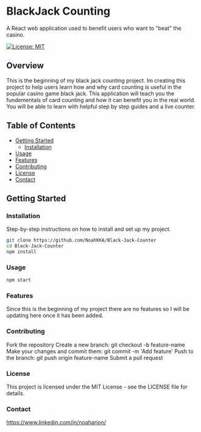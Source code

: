 # BlackJack Counting

A React web application used to benefit users who want to "beat" the casino.

[![License: MIT](https://img.shields.io/badge/License-MIT-yellow.svg)](https://opensource.org/licenses/MIT)

## Overview

This is the beginning of my black jack counting project.  Im creating this project to help users learn how and why card counting is useful in the popular casino game black jack.  This application will teach you the fundementals of card counting and how it can benefit you in the real world.  You will be able to learn with helpful step by step guides and a live counter.

## Table of Contents

- [Getting Started](#getting-started)
  - [Installation](#installation)
- [Usage](#usage)
- [Features](#features)
- [Contributing](#contributing)
- [License](#license)
- [Contact](#contact)

## Getting Started

### Installation

Step-by-step instructions on how to install and set up my project.

```bash
git clone https://github.com/NoahKKA/Black-Jack-Counter
cd Black-Jack-Counter
npm install
```

### Usage

```bash
npm start
```

### Features

Since this is the beginning of my project there are no features so I will be updating here once it has been added.

### Contributing

Fork the repository
Create a new branch: git checkout -b feature-name
Make your changes and commit them: git commit -m 'Add feature'
Push to the branch: git push origin feature-name
Submit a pull request

### License

This project is licensed under the MIT License - see the LICENSE file for details.

### Contact

https://www.linkedin.com/in/noaharion/